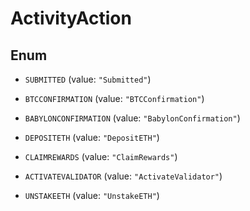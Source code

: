 

# ActivityAction

## Enum


* `SUBMITTED` (value: `"Submitted"`)

* `BTCCONFIRMATION` (value: `"BTCConfirmation"`)

* `BABYLONCONFIRMATION` (value: `"BabylonConfirmation"`)

* `DEPOSITETH` (value: `"DepositETH"`)

* `CLAIMREWARDS` (value: `"ClaimRewards"`)

* `ACTIVATEVALIDATOR` (value: `"ActivateValidator"`)

* `UNSTAKEETH` (value: `"UnstakeETH"`)



